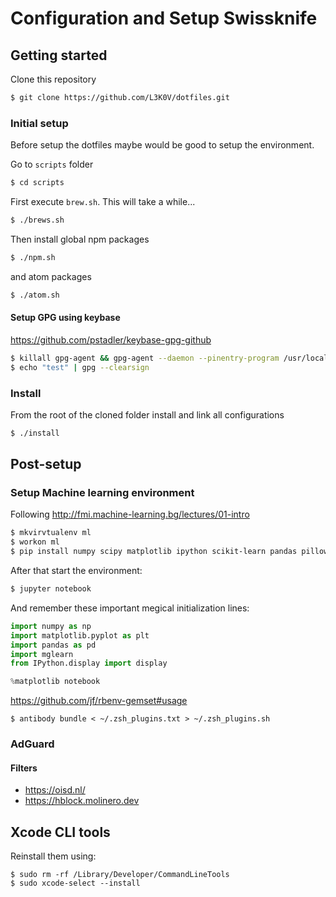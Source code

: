 # Configuration and Setup Swissknife

## Getting started

Clone this repository

```bash
$ git clone https://github.com/L3K0V/dotfiles.git
```

### Initial setup

Before setup the dotfiles maybe would be good to setup the environment.

Go to `scripts` folder

```bash
$ cd scripts
```

First execute `brew.sh`. This will take a while...

```bash
$ ./brews.sh
```

Then install global npm packages

```bash
$ ./npm.sh
```

and atom packages

```bash
$ ./atom.sh
```

#### Setup GPG using keybase

https://github.com/pstadler/keybase-gpg-github

```bash
$ killall gpg-agent && gpg-agent --daemon --pinentry-program /usr/local/bin/pinentry
$ echo "test" | gpg --clearsign
```

### Install

From the root of the cloned folder install and link all configurations

```bash
$ ./install
```

## Post-setup

### Setup Machine learning environment

Following http://fmi.machine-learning.bg/lectures/01-intro

```bash
$ mkvirvtualenv ml
$ workon ml
$ pip install numpy scipy matplotlib ipython scikit-learn pandas pillow mglearn jupyter
```

After that start the environment:

```bash
$ jupyter notebook
```

And remember these important megical initialization lines:

```python
import numpy as np
import matplotlib.pyplot as plt
import pandas as pd
import mglearn
from IPython.display import display

%matplotlib notebook
```

https://github.com/jf/rbenv-gemset#usage

```
$ antibody bundle < ~/.zsh_plugins.txt > ~/.zsh_plugins.sh
```

### AdGuard

#### Filters

- https://oisd.nl/
- https://hblock.molinero.dev

## Xcode CLI tools

Reinstall them using:

```
$ sudo rm -rf /Library/Developer/CommandLineTools
$ sudo xcode-select --install
```
